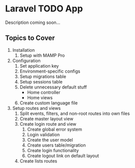 # Laravel TODO App

Description coming soon...

## Topics to Cover

1. Installation
	1. Setup with MAMP Pro
1. Configuration
	1. Set application key
	1. Environment-specific configs
	1. Setup migrations table
	1. Setup sessions table
	1. Delete unnecessary default stuff
		* Home controller
		* Home views
	1. Create custom language file
1. Setup routes and views
	1. Split events, filters, and non-root routes into own files
	1. Create master layout view
	1. Create login route and view
		1. Create global error system
		1. Login validation
		1. Create the user model
		1. Create users table/migration
		1. Create login functionality
		1. Create logout link on default layout
	1. Create lists routes